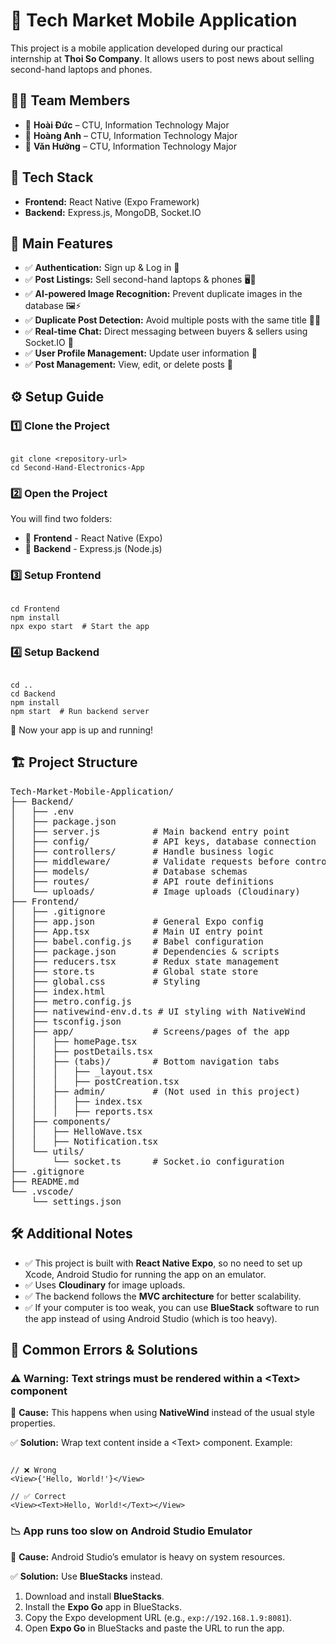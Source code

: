 <h1>📱 Tech Market Mobile Application</h1>

<p>This project is a mobile application developed during our practical internship at <strong>Thoi So Company</strong>. It allows users to post news about selling second-hand laptops and phones.</p>

<h2>👨‍💻 Team Members</h2>
<ul>
  <li>👤 <strong>Hoài Đức</strong> – CTU, Information Technology Major</li>
  <li>👤 <strong>Hoàng Anh</strong> – CTU, Information Technology Major</li>
  <li>👤 <strong>Văn Hưởng</strong> – CTU, Information Technology Major</li>
</ul>

<h2>🚀 Tech Stack</h2>
<ul>
  <li><strong>Frontend:</strong> React Native (Expo Framework)</li>
  <li><strong>Backend:</strong> Express.js, MongoDB, Socket.IO</li>
</ul>

<h2>🎯 Main Features</h2>
<ul>
  <li>✅ <strong>Authentication:</strong> Sign up & Log in 🔑</li>
  <li>✅ <strong>Post Listings:</strong> Sell second-hand laptops & phones 🖥️📱</li>
  <li>✅ <strong>AI-powered Image Recognition:</strong> Prevent duplicate images in the database 🖼️⚡</li>
  <li>✅ <strong>Duplicate Post Detection:</strong> Avoid multiple posts with the same title 🚫📝</li>
  <li>✅ <strong>Real-time Chat:</strong> Direct messaging between buyers & sellers using Socket.IO 💬</li>
  <li>✅ <strong>User Profile Management:</strong> Update user information 👤</li>
  <li>✅ <strong>Post Management:</strong> View, edit, or delete posts 📌</li>
</ul>

<h2>⚙️ Setup Guide</h2>

<h3>1️⃣ Clone the Project</h3>
<pre><code>
git clone &lt;repository-url&gt;
cd Second-Hand-Electronics-App
</code></pre>

<h3>2️⃣ Open the Project</h3>
<p>You will find two folders:</p>
<ul>
  <li>📁 <strong>Frontend</strong> - React Native (Expo)</li>
  <li>📁 <strong>Backend</strong> - Express.js (Node.js)</li>
</ul>

<h3>3️⃣ Setup Frontend</h3>
<pre><code>
cd Frontend
npm install
npx expo start  # Start the app
</code></pre>

<h3>4️⃣ Setup Backend</h3>
<pre><code>
cd ..
cd Backend
npm install
npm start  # Run backend server
</code></pre>

<p>🎉 Now your app is up and running!</p>

<h2>🏗 Project Structure</h2>
<pre>
Tech-Market-Mobile-Application/
├── Backend/
│   ├── .env
│   ├── package.json
│   ├── server.js          # Main backend entry point
│   ├── config/            # API keys, database connection
│   ├── controllers/       # Handle business logic
│   ├── middleware/        # Validate requests before controllers
│   ├── models/            # Database schemas
│   ├── routes/            # API route definitions
│   └── uploads/           # Image uploads (Cloudinary)
├── Frontend/
│   ├── .gitignore
│   ├── app.json           # General Expo config
│   ├── App.tsx            # Main UI entry point
│   ├── babel.config.js    # Babel configuration
│   ├── package.json       # Dependencies & scripts
│   ├── reducers.tsx       # Redux state management
│   ├── store.ts           # Global state store
│   ├── global.css         # Styling
│   ├── index.html
│   ├── metro.config.js
│   ├── nativewind-env.d.ts # UI styling with NativeWind
│   ├── tsconfig.json
│   ├── app/               # Screens/pages of the app
│   │   ├── homePage.tsx   
│   │   ├── postDetails.tsx 
│   │   ├── (tabs)/        # Bottom navigation tabs
│   │   │   ├── _layout.tsx
│   │   │   ├── postCreation.tsx
│   │   ├── admin/         # (Not used in this project)
│   │   │   ├── index.tsx
│   │   │   ├── reports.tsx
│   ├── components/
│   │   ├── HelloWave.tsx  
│   │   ├── Notification.tsx
│   └── utils/
│       └── socket.ts      # Socket.io configuration
├── .gitignore
├── README.md
└── .vscode/
    └── settings.json
</pre>

<h2>🛠 Additional Notes</h2>
<ul>
  <li>✅ This project is built with <strong>React Native Expo</strong>, so no need to set up Xcode, Android Studio for running the app on an emulator.</li>
  <li>✅ Uses <strong>Cloudinary</strong> for image uploads.</li>
  <li>✅ The backend follows the <strong>MVC architecture</strong> for better scalability.</li>
  <li>✅ If your computer is too weak, you can use <strong>BlueStack</strong> software to run the app instead of using Android Studio (which is too heavy).</li>
</ul>

<h2>🛑 Common Errors & Solutions</h2>

<h3>⚠️ Warning: Text strings must be rendered within a &lt;Text&gt; component</h3>
<p>🔹 <strong>Cause:</strong> This happens when using <strong>NativeWind</strong> instead of the usual style properties.</p>
<p>✅ <strong>Solution:</strong> Wrap text content inside a &lt;Text&gt; component. Example:</p>

<pre><code>
// ❌ Wrong
&lt;View&gt;{'Hello, World!'}&lt;/View&gt;

// ✅ Correct
&lt;View&gt;&lt;Text&gt;Hello, World!&lt;/Text&gt;&lt;/View&gt;
</code></pre>

<h3>📉 App runs too slow on Android Studio Emulator</h3>
<p>🔹 <strong>Cause:</strong> Android Studio’s emulator is heavy on system resources.</p>
<p>✅ <strong>Solution:</strong> Use <strong>BlueStacks</strong> instead.</p>
<ol>
  <li>Download and install <strong>BlueStacks</strong>.</li>
  <li>Install the <strong>Expo Go</strong> app in BlueStacks.</li>
  <li>Copy the Expo development URL (e.g., <code>exp://192.168.1.9:8081</code>).</li>
  <li>Open <strong>Expo Go</strong> in BlueStacks and paste the URL to run the app.</li>
</ol>
